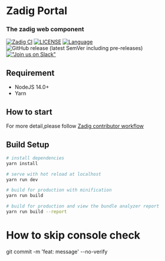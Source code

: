 # Zadig Portal

<h3 align="left">The zadig web component</h3>
<span align="left">

[![Zadig CI](https://os.koderover.com/api/collie/api/badge?pipelineName=zadig-ci/zadig-ci&source=github&repoFullName=koderover/zadig&branch=main&eventType=push)](https://os.koderover.com/v1/projects/detail/zadig-ci/pipelines/freestyle/home/zadig-ci/608824fef341de000137317d?rightbar=step)
[![LICENSE](https://img.shields.io/github/license/koderover/zadig-portal.svg)](https://github.com/koderover/zadig-portal/blob/main/LICENSE)
[![Language](https://img.shields.io/badge/Language-Vue-blue.svg)](https://golang.org/)
![GitHub release (latest SemVer including pre-releases)](https://img.shields.io/github/v/release/koderover/zadig?include_prereleases)
[!["Join us on Slack"](https://img.shields.io/badge/join-us%20on%20slack-gray.svg?longCache=true&logo=slack&colorB=brightgreen)](https://join.slack.com/t/zadig-workspace/shared_invite/zt-qedvct1t-mQUf2eyTRkoVCc_RWKKgxw)

## Requirement
- NodeJS 14.0+
- Yarn

## How to start
For more detail,please follow [Zadig contributor workflow](https://github.com/koderover/zadig/blob/main/community/dev/contributor-workflow.md)
## Build Setup

``` bash
# install dependencies
yarn install

# serve with hot reload at localhost
yarn run dev

# build for production with minification
yarn run build

# build for production and view the bundle analyzer report
yarn run build --report
```

# How to skip console check 
git commit -m 'feat: message' --no-verify
